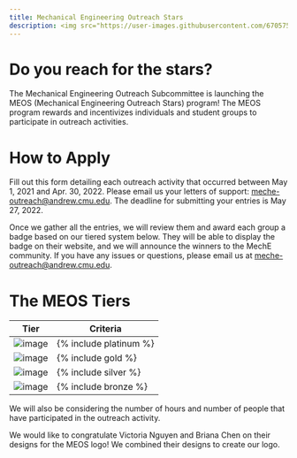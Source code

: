```yaml
---
title: Mechanical Engineering Outreach Stars
description: <img src="https://user-images.githubusercontent.com/6705753/178507634-d0313bd5-4c10-4e07-ab91-84ebb9fa2605.png">
---
```


# Do you reach for the stars?
The Mechanical Engineering Outreach Subcommittee is launching the MEOS (Mechanical Engineering Outreach Stars) program! The MEOS program rewards and incentivizes individuals and student groups to participate in outreach activities.

# How to Apply
Fill out this form detailing each outreach activity that occurred between May 1, 2021 and Apr. 30, 2022. Please email us your letters of support: meche-outreach@andrew.cmu.edu. The deadline for submitting your entries is May 27, 2022.

Once we gather all the entries, we will review them and award each group a badge based on our tiered system below. They will be able to display the badge on their website, and we will announce the winners to the MechE community. If you have any issues or questions, please email us at meche-outreach@andrew.cmu.edu.

# The MEOS Tiers
| Tier | Criteria  |
| ------- | -------| 
| ![image](https://ashleydalrymple.files.wordpress.com/2022/02/meos-pt.png) | {% include platinum %} |
| ![image](https://ashleydalrymple.files.wordpress.com/2022/02/meos-gold-1.png) | {% include gold %} |
| ![image](https://ashleydalrymple.files.wordpress.com/2022/02/meos-silver-1.png) | {% include silver %} |
| ![image](https://ashleydalrymple.files.wordpress.com/2022/02/meos-bronze-1.png) | {% include bronze %} |

We will also be considering the number of hours and number of people that have participated in the outreach activity.

We would like to congratulate Victoria Nguyen and Briana Chen on their designs for the MEOS logo! We combined their designs to create our logo.
